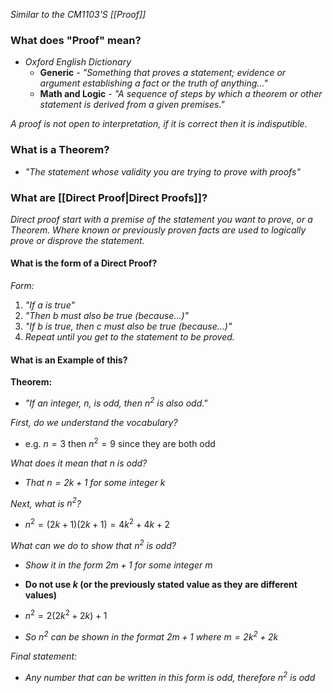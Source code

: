 *Similar to the CM1103'S [[Proof]]*

### What does "Proof" mean?
- *Oxford English Dictionary*
	- **Generic** - *"Something that proves a statement; evidence or argument establishing a fact or the truth of anything..."*
	- **Math and Logic** - *"A sequence of steps by which a theorem or other statement is derived from a given premises."*

*A proof is not open to interpretation, if it is correct then it is indisputible.*


### What is a Theorem?
- *"The statement whose validity you are trying to prove with proofs"*


### What are [[Direct Proof|Direct Proofs]]?

*Direct proof start with a premise of the statement you want to prove, or a Theorem. Where known or previously proven facts are used to logically prove or disprove the statement.*


#### What is the form of a Direct Proof?

*Form:*
1. *"If a is true"*
2. *"Then b must also be true (because...)"*
3. *"If b is true, then c must also be true (because...)"*
4. *Repeat until you get to the statement to be proved.*


#### What is an Example of this?

**Theorem:**
- *"If an integer, $n$, is odd, then $n^2$ is also odd."*

*First, do we understand the vocabulary?*
- e.g. $n = 3$ then $n^2 = 9$ since they are both odd

*What does it mean that $n$ is odd?*
- *That $n = 2k+1$ for some integer $k$*

*Next, what is $n^2$?*
- $n^2 = (2k+1)(2k+1) = 4k^2+4k+2$

*What can we do to show that $n^2$ is odd?*
- *Show it in the form $2m+1$ for some integer $m$*
- **Do not use $k$ (or the previously stated value as they are different values)**

- $n^2 = 2(2k^2+2k) + 1$
- *So $n^2$ can be shown in the format $2m+1$ where $m = 2k^2 + 2k$*

*Final statement:*
- *Any number that can be written in this form is odd, therefore $n^2$ is odd*

